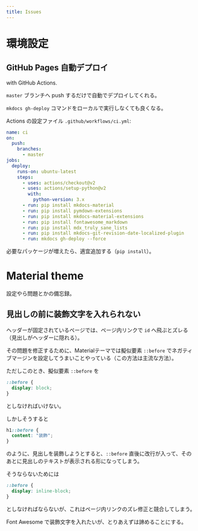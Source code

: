 ```yaml
---
title: Issues
---
```


# 環境設定

## GitHub Pages 自動デプロイ

with GitHub Actions.

`master` ブランチへ push するだけで自動でデプロイしてくれる。

`mkdocs gh-deploy` コマンドをローカルで実行しなくても良くなる。

Actions の設定ファイル `.github/workflows/ci.yml`:

```yml
name: ci
on:
  push:
    branches:
      - master
jobs:
  deploy:
    runs-on: ubuntu-latest
    steps:
      - uses: actions/checkout@v2
      - uses: actions/setup-python@v2
        with:
          python-version: 3.x
      - run: pip install mkdocs-material
      - run: pip install pymdown-extensions
      - run: pip install mkdocs-material-extensions
      - run: pip install fontawesome_markdown
      - run: pip install mdx_truly_sane_lists
      - run: pip install mkdocs-git-revision-date-localized-plugin
      - run: mkdocs gh-deploy --force
```

必要なパッケージが増えたら、適宜追加する（`pip install`）。


# Material theme

設定やら問題とかの備忘録。


## 見出しの前に装飾文字を入れられない

ヘッダーが固定されているページでは、ページ内リンクで `id` へ飛ぶとズレる（見出しがヘッダーに隠れる）。

その問題を修正するために、Materialテーマでは擬似要素 `::before` でネガティブマージンを設定してうまいことやっている（この方法は主流な方法）。

ただしこのとき、擬似要素 `::before` を

```css
::before {
  display: block;
}
```

としなければいけない。

しかしそうすると

```css
h1::before {
  content: "装飾";
}
```

のように、見出しを装飾しようとすると、`::before` 直後に改行が入って、そのあとに見出しのテキストが表示される形になってしまう。

そうならないためには

```css
::before {
  display: inline-block;
}
```

としなければならないが、これはページ内リンクのズレ修正と競合してしまう。

Font Awesome で装飾文字を入れたいが、とりあえずは諦めることにする。